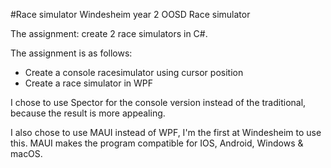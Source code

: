 #Race simulator
Windesheim year 2 OOSD Race simulator

The assignment: create 2 race simulators in C#.

The assignment is as follows:
- Create a console racesimulator using cursor position
- Create a race simulator in WPF

I chose to use Spector for the console version instead of the traditional, because the result is more appealing.

I also chose to use MAUI instead of WPF, I'm the first at Windesheim to use this. 
MAUI makes the program compatible for IOS, Android, Windows & macOS.
